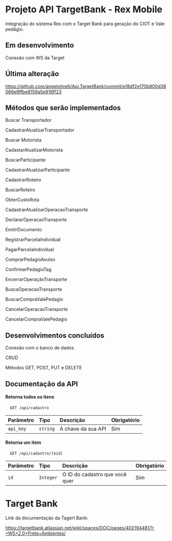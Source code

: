 
# Projeto API TargetBank - Rex Mobile

Integração do sistema Rex com o Target Bank para geração do CIOT e Vale pedágio.


## Em desenvolvimento

Conexão com WS da Target

## Última alteração
<https://github.com/angelotirelli/Api.TargetBank/commit/e18df2e170b800d38066e9ffbe8159a5e916ff23>

## Métodos que serão implementados
Buscar Transportador

CadastrarAtualizarTransportador

Buscar Motorista

CadastarAtualizarMotorista

BuscarParticipante

CadastrarAtualizarParticipante

CadastrarRoteiro

BuscarRoteiro

ObterCustoRota

CadastrarAtualizarOperacaoTransporte

DeclararOperacaoTransporte

EmitirDocumento

RegistrarParcelaIndividual

PagarParcelaIndividual

ComprarPedagioAvulso

ConfirmarPedagioTag

EncerrarOperaçãoTransporte

BuscaOperacaoTransporte

BuscarCompraValePedagio

CancelarOperacaoTransporte

CancelarCompraValePedagio

## Desenvolvimentos concluídos

Conexão com o banco de dados

CRUD

Métodos GET, POST, PUT e DELETE 

## Documentação da API

#### Retorna todos os itens

```http
  GET /api/cadastro
```

| Parâmetro   | Tipo       | Descrição                           | Obrigatório |
| :---------- | :--------- | :---------------------------------- | :-----------|
| `api_key` | `string` | A chave da sua API | Sim |

#### Retorna um item

```http
  GET /api/cadastro/($id)
```

| Parâmetro   | Tipo       | Descrição                                   | Obrigatório |
| :---------- | :--------- | :------------------------------------------ | :-----------|
| `id`      | `Integer` |  O ID do cadastro que você quer | Sim |


# Target Bank
Link da documentação da Tagert Bank:

<https://targetbank.atlassian.net/wiki/spaces/DOC/pages/402194481/1-+WS+2.0+Frete+Ambientes/>
